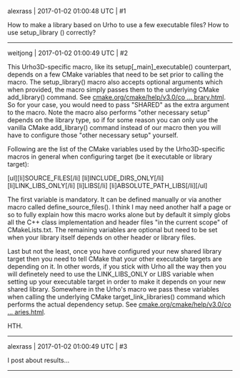 alexrass | 2017-01-02 01:00:48 UTC | #1

How to make a library based on Urho to use a few executable files?
How to use setup_library () correctly?

-------------------------

weitjong | 2017-01-02 01:00:49 UTC | #2

This Urho3D-specific macro, like its setup[_main]_executable() counterpart, depends on a few CMake variables that need to be set prior to calling the macro. The setup_library() macro also accepts optional arguments which when provided, the macro simply passes them to the underlying CMake add_library() command. See [cmake.org/cmake/help/v3.0/co ... brary.html](http://www.cmake.org/cmake/help/v3.0/command/add_library.html). So for your case, you would need to pass "SHARED" as the extra argument to the macro. Note the macro also performs "other necessary setup" depends on the library type, so if for some reason you can only use the vanilla CMake add_library() command instead of our macro then you will have to configure those "other necessary setup" yourself.

Following are the list of the CMake variables used by the Urho3D-specific macros in general when configuring target (be it executable or library target):

[ul][li]SOURCE_FILES[/li]
[li]INCLUDE_DIRS_ONLY[/li]
[li]LINK_LIBS_ONLY[/li]
[li]LIBS[/li]
[li]ABSOLUTE_PATH_LIBS[/li][/ul]

The first variable is mandatory. It can be defined manually or via another macro called define_source_files(). I think I may need another half a page or so to fully explain how this macro works alone but by default it simply globs all the C++ class implementation and header files "in the current scope" of CMakeLists.txt. The remaining variables are optional but need to be set when your library itself depends on other header or library files.

Last but not the least, once you have configured your new shared library target then you need to tell CMake that your other executable targets are depending on it. In other words, if you stick with Urho all the way then you will definetely need to use the LINK_LIBS_ONLY or LIBS variable when setting up your executable target in order to make it depends on your new shared library. Somewhere in the Urho's macro we pass these variables when calling the underlying CMake target_link_libraries() command which performs the actual dependency setup. See [cmake.org/cmake/help/v3.0/co ... aries.html](http://www.cmake.org/cmake/help/v3.0/command/target_link_libraries.html).

HTH.

-------------------------

alexrass | 2017-01-02 01:00:49 UTC | #3

I post about results...

-------------------------

